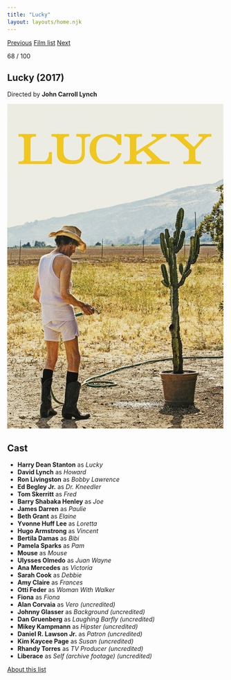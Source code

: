 ```yaml
---
title: "Lucky"
layout: layouts/home.njk
---
```


<nav class="films">
  <a class="prev" href="../the-party">Previous</a>
  <a href="../">Film list</a>
  <a class="next" href="../cest-la-vie">Next</a>
</nav>

<p>68 / 100</p>

<article class="film">
  <h1>Lucky (2017)</h1>

  <p class="director">
    Directed by <strong>John Carroll Lynch</strong>
  </p>

  <img src="../films/posters/lucky.jpg" alt="">

  <h2>
    Cast
  </h2>
  <ul>
    <li><strong>Harry Dean Stanton</strong> as <em>Lucky</em></li>
<li><strong>David Lynch</strong> as <em>Howard</em></li>
<li><strong>Ron Livingston</strong> as <em>Bobby Lawrence</em></li>
<li><strong>Ed Begley Jr.</strong> as <em>Dr. Kneedler</em></li>
<li><strong>Tom Skerritt</strong> as <em>Fred</em></li>
<li><strong>Barry Shabaka Henley</strong> as <em>Joe</em></li>
<li><strong>James Darren</strong> as <em>Paulie</em></li>
<li><strong>Beth Grant</strong> as <em>Elaine</em></li>
<li><strong>Yvonne Huff Lee</strong> as <em>Loretta</em></li>
<li><strong>Hugo Armstrong</strong> as <em>Vincent</em></li>
<li><strong>Bertila Damas</strong> as <em>Bibi</em></li>
<li><strong>Pamela Sparks</strong> as <em>Pam</em></li>
<li><strong>Mouse</strong> as <em>Mouse</em></li>
<li><strong>Ulysses Olmedo</strong> as <em>Juan Wayne</em></li>
<li><strong>Ana Mercedes</strong> as <em>Victoria</em></li>
<li><strong>Sarah Cook</strong> as <em>Debbie</em></li>
<li><strong>Amy Claire</strong> as <em>Frances</em></li>
<li><strong>Otti Feder</strong> as <em>Woman With Walker</em></li>
<li><strong>Fiona</strong> as <em>Fiona</em></li>
<li><strong>Alan Corvaia</strong> as <em>Vero (uncredited)</em></li>
<li><strong>Johnny Glasser</strong> as <em>Background (uncredited)</em></li>
<li><strong>Dan Gruenberg</strong> as <em>Laughing Barfly (uncredited)</em></li>
<li><strong>Mikey Kampmann</strong> as <em>Hipster (uncredited)</em></li>
<li><strong>Daniel R. Lawson Jr.</strong> as <em>Patron (uncredited)</em></li>
<li><strong>Kim Kaycee Page</strong> as <em>Susan (uncredited)</em></li>
<li><strong>Rhandy Torres</strong> as <em>TV Producer (uncredited)</em></li>
<li><strong>Liberace</strong> as <em>Self (archive footage) (uncredited)</em></li>
  </ul>
</article>
<footer>
  <a href="../about">About this list</a>
</footer>

